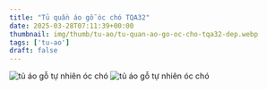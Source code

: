 ```yaml
---
title: "Tủ quần áo gỗ óc chó TQA32"
date: 2025-03-28T07:11:39+00:00
thumbnail: img/thumb/tu-ao/tu-quan-ao-go-oc-cho-tqa32-dep.webp
tags: ['tu-ao']
draft: false
---
```

![tủ áo gỗ tự nhiên óc chó](/img/tu-ao/tqa32/tu-quan-ao-go-oc-cho-tqa32-10.webp)
![tủ áo gỗ tự nhiên óc chó](/img/tu-ao/tqa32/tu-quan-ao-go-oc-cho-tqa32-11.webp)